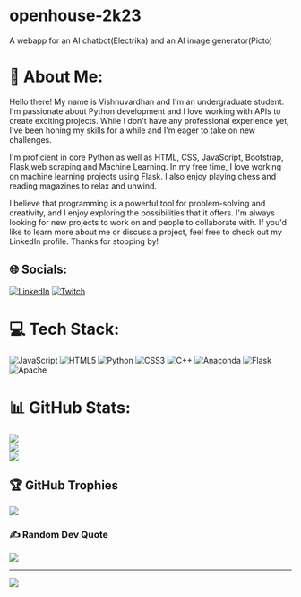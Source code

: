 # openhouse-2k23
A webapp for an AI chatbot(Electrika) and an AI image generator(Picto)
# 💫 About Me:
Hello there! My name is Vishnuvardhan and I'm an undergraduate student. I'm passionate about Python development and I love working with APIs to create exciting projects. While I don't have any professional experience yet, I've been honing my skills for a while and I'm eager to take on new challenges.

I'm proficient in core Python as well as HTML, CSS, JavaScript, Bootstrap, Flask,web scraping and Machine Learning. In my free time, I love working on machine learning projects using Flask. I also enjoy playing chess and reading magazines to relax and unwind.

I believe that programming is a powerful tool for problem-solving and creativity, and I enjoy exploring the possibilities that it offers. I'm always looking for new projects to work on and people to collaborate with. If you'd like to learn more about me or discuss a project, feel free to check out my LinkedIn profile. Thanks for stopping by!


## 🌐 Socials:
[![LinkedIn](https://img.shields.io/badge/LinkedIn-%230077B5.svg?logo=linkedin&logoColor=white)](https://linkedin.com/in/vishnuvardhan-reddy-goli) [![Twitch](https://img.shields.io/badge/Twitch-%239146FF.svg?logo=Twitch&logoColor=white)](https://twitch.tv/reddyvishnu315) 

# 💻 Tech Stack:
![JavaScript](https://img.shields.io/badge/javascript-%23323330.svg?style=for-the-badge&logo=javascript&logoColor=%23F7DF1E) ![HTML5](https://img.shields.io/badge/html5-%23E34F26.svg?style=for-the-badge&logo=html5&logoColor=white) ![Python](https://img.shields.io/badge/python-3670A0?style=for-the-badge&logo=python&logoColor=ffdd54) ![CSS3](https://img.shields.io/badge/css3-%231572B6.svg?style=for-the-badge&logo=css3&logoColor=white) ![C++](https://img.shields.io/badge/c++-%2300599C.svg?style=for-the-badge&logo=c%2B%2B&logoColor=white) ![Anaconda](https://img.shields.io/badge/Anaconda-%2344A833.svg?style=for-the-badge&logo=anaconda&logoColor=white) ![Flask](https://img.shields.io/badge/flask-%23000.svg?style=for-the-badge&logo=flask&logoColor=white) ![Apache](https://img.shields.io/badge/apache-%23D42029.svg?style=for-the-badge&logo=apache&logoColor=white)
# 📊 GitHub Stats:
![](https://github-readme-stats.vercel.app/api?username=vishnuvardhanreddy31&theme=dark&hide_border=false&include_all_commits=true&count_private=true)<br/>
![](https://github-readme-streak-stats.herokuapp.com/?user=vishnuvardhanreddy31&theme=dark&hide_border=false)<br/>
![](https://github-readme-stats.vercel.app/api/top-langs/?username=vishnuvardhanreddy31&theme=dark&hide_border=false&include_all_commits=true&count_private=true&layout=compact)

## 🏆 GitHub Trophies
![](https://github-profile-trophy.vercel.app/?username=vishnuvardhanreddy31&theme=radical&no-frame=false&no-bg=true&margin-w=4)

### ✍️ Random Dev Quote
![](https://quotes-github-readme.vercel.app/api?type=horizontal&theme=radical)


---
[![](https://visitcount.itsvg.in/api?id=vishnuvardhanreddy31&icon=0&color=0)](https://visitcount.itsvg.in)

